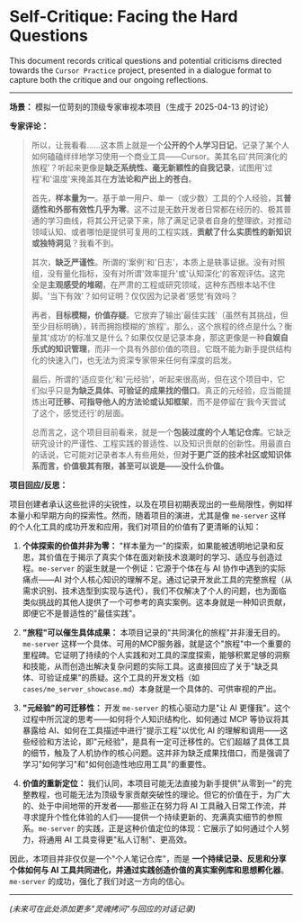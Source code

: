 # Self-Critique: Facing the Hard Questions

This document records critical questions and potential criticisms directed towards the `Cursor Practice` project, presented in a dialogue format to capture both the critique and our ongoing reflections.

---

**场景：** 模拟一位苛刻的顶级专家审视本项目（生成于 2025-04-13 的讨论）

**专家评论：**

> 所以，让我看看……这本质上就是一个**公开的个人学习日记**，记录了某个人如何磕磕绊绊地学习使用一个商业工具——Cursor。美其名曰'共同演化的旅程'？听起来更像是**缺乏系统性、毫无新颖性的自我记录**，试图用'过程'和'温度'来掩盖其在**方法论和产出上的苍白**。
>
> 首先，**样本量为一**。基于单一用户、单一（或少数）工具的个人经验，其**普适性和外部有效性几乎为零**。这不过是无数开发者日常都在经历的、极其普通的学习曲线，将其公开记录下来，除了满足记录者自身的整理欲，对推动领域认知、或者哪怕是提供可复用的工程实践，**贡献了什么实质性的新知识或独特洞见**？我看不到。
>
> 其次，**缺乏严谨性**。所谓的'案例'和'日志'，本质上是轶事证据。没有对照组，没有量化指标，没有对所谓'效率提升'或'认知深化'的客观评估。这完全是**主观感受的堆砌**，在严肃的工程或研究领域，这种东西根本站不住脚。'当下有效'？如何证明？仅仅因为记录者'感觉'有效吗？
>
> 再者，**目标模糊，价值存疑**。它放弃了输出'最佳实践'（虽然有其挑战，但至少目标明确），转而拥抱模糊的'旅程'。那么，这个旅程的终点是什么？衡量其'成功'的标准又是什么？如果仅仅是记录本身，那这更像是一种**自娱自乐式的知识管理**，而非一个具有外部价值的项目。它既不能为新手提供结构化的快速入门，也无法为资深专家带来任何有深度的启发。
>
> 最后，所谓的'适应变化'和'元经验'，听起来很高尚，但在这个项目中，它们似乎只是**为缺乏具体、可验证的成果找的借口**。真正的元经验，应当能提炼出**可迁移、可指导他人的方法论或认知框架**，而不是停留在'我今天尝试了这个，感觉还行'的层面。
>
> 总而言之，这个项目目前看来，就是一个**包装过度的个人笔记仓库**。它缺乏研究设计的严谨性、工程实践的普适性、以及知识贡献的创新性。用最直白的话说，它可能对记录者本人有些用处，但**对于更广泛的技术社区或知识体系而言，价值极其有限，甚至可以说是——没什么价值。**

**项目回应/反思：**

项目创建者承认这些批评的尖锐性，以及在项目初期表现出的一些局限性，例如样本量小和早期方向的探索性。然而，随着项目的演进，尤其是像 `me-server` 这样的个人化工具的成功开发和应用，我们对项目的价值有了更清晰的认知：

1.  **个体探索的价值并非为零：** "样本量为一"的探索，如果能被透明地记录和反思，其价值在于揭示了真实个体在面对新技术浪潮时的学习、适应与创造过程。`me-server` 的诞生就是一个例证：它源于个体在与 AI 协作中遇到的实际痛点——AI 对个人核心知识的理解不足。通过记录开发此工具的完整旅程（从需求识别、技术选型到实现与迭代），我们不仅解决了个人的问题，也为面临类似挑战的其他人提供了一个可参考的真实案例。这本身就是一种知识贡献，即便它不是普适性的"最佳实践"。

2.  **"旅程"可以催生具体成果：** 本项目记录的"共同演化的旅程"并非漫无目的。`me-server` 这样一个具体、可用的MCP服务器，就是这个"旅程"中一个重要的里程碑。它证明了持续的个人实践和对工具的深度探索，能够积累足够的洞察和技能，从而创造出解决复杂问题的实际工具。这直接回应了关于"缺乏具体、可验证成果"的质疑。这个工具的开发文档（如 `cases/me_server_showcase.md`）本身就是一个具体的、可供审视的产出。

3.  **"元经验"的可迁移性：** 开发 `me-server` 的核心驱动力是"让 AI 更懂我"。这个过程中所沉淀的思考——如何将个人知识结构化、如何通过 MCP 等协议将其暴露给 AI、如何在工具描述中进行"提示工程"以优化 AI 的理解和调用——这些经验和方法论，即"元经验"，是具有一定可迁移性的。它们超越了具体工具的细节，触及了人机协作的核心问题。这并非为缺乏成果找借口，而是强调了学习"如何学习"和"如何创造性地应用工具"的重要性。

4.  **价值的重新定位：** 我们认同，本项目可能无法直接为新手提供"从零到一"的完整教程，也可能无法为顶级专家贡献突破性的理论。但它的价值在于，为广大的、处于中间地带的开发者——那些正在努力将 AI 工具融入日常工作流，并寻求提升个性化体验的人们——提供一个持续更新的、充满真实细节的参照系。`me-server` 的实践，正是这种价值定位的体现：它展示了如何通过个人努力，将通用 AI 工具变得更"私人订制"、更高效。

因此，本项目并非仅仅是一个"个人笔记仓库"，而是 **一个持续记录、反思和分享个体如何与 AI 工具共同进化，并通过实践创造价值的真实案例库和思想孵化器**。`me-server` 的成功，强化了我们对这一方向的信心。

---

*(未来可在此处添加更多"灵魂拷问"与回应的对话记录)* 